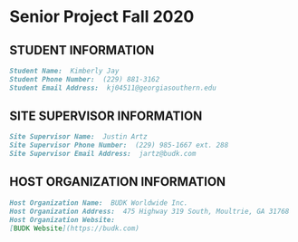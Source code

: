 # Senior Project Fall 2020

## STUDENT INFORMATION
```markdown
Student Name:  Kimberly Jay
Student Phone Number:  (229) 881-3162
Student Email Address:  kj04511@georgiasouthern.edu
```
## SITE SUPERVISOR INFORMATION
```markdown
Site Supervisor Name:  Justin Artz
Site Supervisor Phone Number:  (229) 985-1667 ext. 288
Site Supervisor Email Address:  jartz@budk.com
```
## HOST ORGANIZATION INFORMATION
```markdown
Host Organization Name:  BUDK Worldwide Inc.
Host Organization Address:  475 Highway 319 South, Moultrie, GA 31768
Host Organization Website:  
[BUDK Website](https://budk.com)
```
